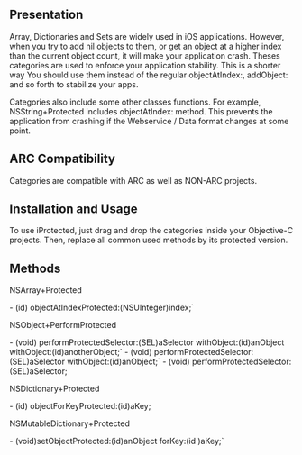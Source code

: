 Presentation
--------------

Array, Dictionaries and Sets are widely used in iOS applications. However, when you try to add nil objects to them, or get an object at a higher index than the current object count, it will make your application crash. Theses categories are used to enforce your application stability. This is a shorter way  You should use them instead of the regular objectAtIndex:, addObject: and so forth to stabilize your apps. 

Categories also include some other classes functions. For example, NSString+Protected includes objectAtIndex: method. This prevents the application from crashing if the Webservice / Data format changes at some point.


ARC Compatibility
--------------

Categories are compatible with ARC as well as NON-ARC projects.


Installation and Usage
--------------

To use iProtected, just drag and drop the categories inside your Objective-C projects. Then, replace all common used methods by its protected version.


Methods
--------------

<dl>
  <dt>NSArray+Protected</dt>
</dl>
	- (id) objectAtIndexProtected:(NSUInteger)index;`

<dl>
  <dt>NSObject+PerformProtected</dt>
</dl>
	- (void) performProtectedSelector:(SEL)aSelector withObject:(id)anObject withObject:(id)anotherObject;`
	- (void) performProtectedSelector:(SEL)aSelector withObject:(id)anObject;`
	- (void) performProtectedSelector:(SEL)aSelector;

<dl>
  <dt>NSDictionary+Protected</dt>
</dl>
	- (id) objectForKeyProtected:(id)aKey;

<dl>
  <dt>NSMutableDictionary+Protected</dt>
</dl>
	- (void)setObjectProtected:(id)anObject forKey:(id <NSCopying>)aKey;`